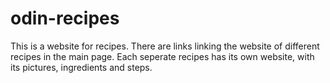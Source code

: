 # odin-recipes
This is a website for recipes.
There are links linking the website of different recipes in the main page.
Each seperate recipes has its own website, with its pictures, ingredients and steps.